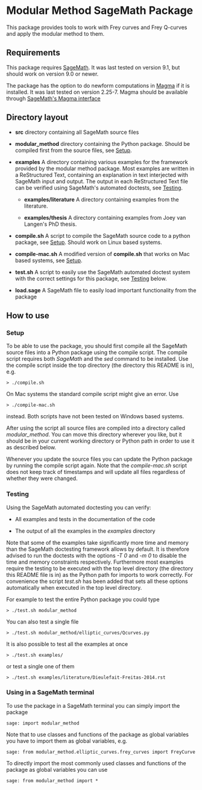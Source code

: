 # Modular Method SageMath Package
This package provides tools to work with Frey curves and Frey Q-curves
and apply the modular method to them.

## Requirements
This package requires [SageMath](http://ww.sagemath.org/). It was last
tested on version 9.1, but should work on version 9.0 or newer.

The package has the option to do newform computations in
[Magma](http://magma.maths.usyd.edu.au/magma) if it is installed. It
was last tested on version 2.25-7. Magma should be available through
[SageMath's Magma interface](http://doc.sagemath.org/html/en/reference/interfaces/sage/interfaces/magma.html)

## Directory layout

* **src** directory containing all SageMath source files

* **modular_method** directory containing the Python package. Should
  be compiled first from the source files, see [Setup](#Setup).

* **examples** A directory containing various examples for the
  framework provided by the modular method package. Most examples are
  written in a ReStructured Text, containing an explanation in text
  interjected with SageMath input and output. The output in each
  ReStructured Text file can be verified using SageMath's automated
  doctests, see [Testing](#Testing).

    * **examples/literature** A directory containing examples from the
      literature.

    * **examples/thesis** A directory containing examples from Joey van
      Langen's PhD thesis.

* **compile.sh** A script to compile the SageMath source code to a
  python package, see [Setup](#Setup). Should work on Linux based
  systems.
  
* **compile-mac.sh** A modified version of **compile.sh** that works
  on Mac based systems, see [Setup](#Setup).
  
* **test.sh** A script to easily use the SageMath automated doctest
  system with the correct settings for this package, see
  [Testing](#Testing) below.

* **load.sage** A SageMath file to easily load important functionality
  from the package
  
## How to use

### Setup
To be able to use the package, you should first compile all the
SageMath source files into a Python package using the compile script.
The compile script requires both *SageMath* and the *sed* command to
be installed. Use the compile script inside the top directory (the
directory this README is in), e.g.

    > ./compile.sh
    
On Mac systems the standard compile script might give an error. Use

    > ./compile-mac.sh
    
instead. Both scripts have not been tested on Windows based systems.

After using the script all source files are compiled into a directory
called *modular_method*. You can move this directory wherever you
like, but it should be in your current working directory or Python
path in order to use it as described below.

Whenever you update the source files you can update the Python package
by running the compile script again. Note that the *compile-mac.sh*
script does not keep track of timestamps and will update all files
regardless of whether they were changed.

### Testing
Using the SageMath automated doctesting you can verify:

 - All examples and tests in the documentation of the code
 
 - The output of all the examples in the *examples* directory
 
Note that some of the examples take significantly more time and memory
than the SageMath doctesting framework allows by default. It is
therefore advised to run the doctests with the options *-T 0* and *-m
0* to disable the time and memory constraints
respectively. Furthermore most examples require the testing to be
executed with the top level directory (the directory this README file
is in) as the Python path for imports to work correctly. For
convenience the script *test.sh* has been added that sets all these
options automatically when executed in the top level directory.

For example to test the entire Python package you could type

    > ./test.sh modular_method

You can also test a single file

    > ./test.sh modular_method/elliptic_curves/Qcurves.py
	
It is also possible to test all the examples at once

	> ./test.sh examples/
	
or test a single one of them

	> ./test.sh examples/literature/Dieulefait-Freitas-2014.rst
	
### Using in a SageMath terminal
To use the package in a SageMath terminal you can simply import the
package

    sage: import modular_method
	
Note that to use classes and functions of the package as global
variables you have to import them as global variables, e.g.

	sage: from modular_method.elliptic_curves.frey_curves import FreyCurve
	
To directly import the most commonly used classes and functions of the
package as global variables you can use

	sage: from modular_method import *

